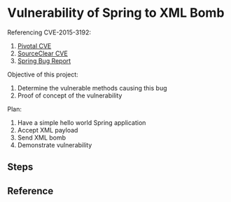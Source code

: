 # Vulnerability of Spring to XML Bomb

Referencing CVE-2015-3192:
1. [Pivotal CVE](http://pivotal.io/security/cve-2015-3192)
2. [SourceClear CVE](https://srcclr.com/security/denial-service-dos-xml-bomb/java/s-1799)
3. [Spring Bug Report](https://jira.spring.io/browse/SPR-13136)

Objective of this project:
1. Determine the vulnerable methods causing this bug
2. Proof of concept of the vulnerability

Plan:
1. Have a simple hello world Spring application
2. Accept XML payload
3. Send XML bomb
4. Demonstrate vulnerability

## Steps

## Reference

